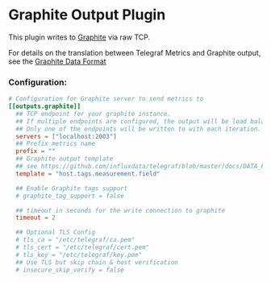 # Graphite Output Plugin

This plugin writes to [Graphite](http://graphite.readthedocs.org/en/latest/index.html)
via raw TCP.

For details on the translation between Telegraf Metrics and Graphite output,
see the [Graphite Data Format](../../../docs/DATA_FORMATS_OUTPUT.md)

### Configuration:

```toml
# Configuration for Graphite server to send metrics to
[[outputs.graphite]]
  ## TCP endpoint for your graphite instance.
  ## If multiple endpoints are configured, the output will be load balanced.
  ## Only one of the endpoints will be written to with each iteration.
  servers = ["localhost:2003"]
  ## Prefix metrics name
  prefix = ""
  ## Graphite output template
  ## see https://github.com/influxdata/telegraf/blob/master/docs/DATA_FORMATS_OUTPUT.md
  template = "host.tags.measurement.field"

  ## Enable Graphite tags support
  # graphite_tag_support = false

  ## timeout in seconds for the write connection to graphite
  timeout = 2

  ## Optional TLS Config
  # tls_ca = "/etc/telegraf/ca.pem"
  # tls_cert = "/etc/telegraf/cert.pem"
  # tls_key = "/etc/telegraf/key.pem"
  ## Use TLS but skip chain & host verification
  # insecure_skip_verify = false
```
